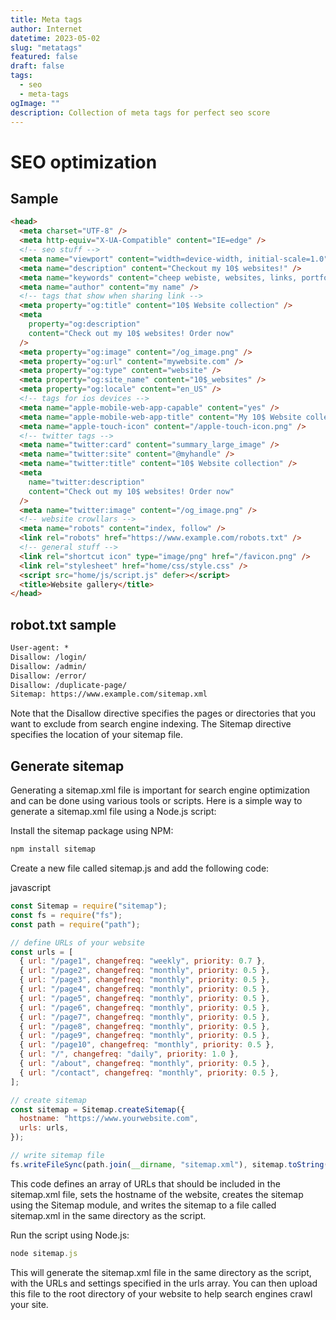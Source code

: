 ```yaml
---
title: Meta tags
author: Internet
datetime: 2023-05-02
slug: "metatags"
featured: false
draft: false
tags:
  - seo
  - meta-tags
ogImage: ""
description: Collection of meta tags for perfect seo score
---
```


# SEO optimization

## Sample

```html
<head>
  <meta charset="UTF-8" />
  <meta http-equiv="X-UA-Compatible" content="IE=edge" />
  <!-- seo stuff -->
  <meta name="viewport" content="width=device-width, initial-scale=1.0" />
  <meta name="description" content="Checkout my 10$ websites!" />
  <meta name="keywords" content="cheep webiste, websites, links, portfolio" />
  <meta name="author" content="my name" />
  <!-- tags that show when sharing link -->
  <meta property="og:title" content="10$ Website collection" />
  <meta
    property="og:description"
    content="Check out my 10$ websites! Order now"
  />
  <meta property="og:image" content="/og_image.png" />
  <meta property="og:url" content="mywebsite.com" />
  <meta property="og:type" content="website" />
  <meta property="og:site_name" content="10$_websites" />
  <meta property="og:locale" content="en_US" />
  <!-- tags for ios devices -->
  <meta name="apple-mobile-web-app-capable" content="yes" />
  <meta name="apple-mobile-web-app-title" content="My 10$ Website collection" />
  <meta name="apple-touch-icon" content="/apple-touch-icon.png" />
  <!-- twitter tags -->
  <meta name="twitter:card" content="summary_large_image" />
  <meta name="twitter:site" content="@myhandle" />
  <meta name="twitter:title" content="10$ Website collection" />
  <meta
    name="twitter:description"
    content="Check out my 10$ websites! Order now"
  />
  <meta name="twitter:image" content="/og_image.png" />
  <!-- website crowllars -->
  <meta name="robots" content="index, follow" />
  <link rel="robots" href="https://www.example.com/robots.txt" />
  <!-- general stuff -->
  <link rel="shortcut icon" type="image/png" href="/favicon.png" />
  <link rel="stylesheet" href="home/css/style.css" />
  <script src="home/js/script.js" defer></script>
  <title>Website gallery</title>
</head>
```

## robot.txt sample

```txt
User-agent: *
Disallow: /login/
Disallow: /admin/
Disallow: /error/
Disallow: /duplicate-page/
Sitemap: https://www.example.com/sitemap.xml
```

Note that the Disallow directive specifies the pages or directories that you want to exclude from search engine indexing. The Sitemap directive specifies the location of your sitemap file.

## Generate sitemap

Generating a sitemap.xml file is important for search engine optimization and can be done using various tools or scripts. Here is a simple way to generate a sitemap.xml file using a Node.js script:

Install the sitemap package using NPM:

```js
npm install sitemap
```

Create a new file called sitemap.js and add the following code:

javascript

```js
const Sitemap = require("sitemap");
const fs = require("fs");
const path = require("path");

// define URLs of your website
const urls = [
  { url: "/page1", changefreq: "weekly", priority: 0.7 },
  { url: "/page2", changefreq: "monthly", priority: 0.5 },
  { url: "/page3", changefreq: "monthly", priority: 0.5 },
  { url: "/page4", changefreq: "monthly", priority: 0.5 },
  { url: "/page5", changefreq: "monthly", priority: 0.5 },
  { url: "/page6", changefreq: "monthly", priority: 0.5 },
  { url: "/page7", changefreq: "monthly", priority: 0.5 },
  { url: "/page8", changefreq: "monthly", priority: 0.5 },
  { url: "/page9", changefreq: "monthly", priority: 0.5 },
  { url: "/page10", changefreq: "monthly", priority: 0.5 },
  { url: "/", changefreq: "daily", priority: 1.0 },
  { url: "/about", changefreq: "monthly", priority: 0.5 },
  { url: "/contact", changefreq: "monthly", priority: 0.5 },
];

// create sitemap
const sitemap = Sitemap.createSitemap({
  hostname: "https://www.yourwebsite.com",
  urls: urls,
});

// write sitemap file
fs.writeFileSync(path.join(__dirname, "sitemap.xml"), sitemap.toString());
```

This code defines an array of URLs that should be included in the sitemap.xml file, sets the hostname of the website, creates the sitemap using the Sitemap module, and writes the sitemap to a file called sitemap.xml in the same directory as the script.

Run the script using Node.js:

```js
node sitemap.js
```

This will generate the sitemap.xml file in the same directory as the script, with the URLs and settings specified in the urls array. You can then upload this file to the root directory of your website to help search engines crawl your site.
